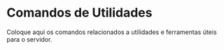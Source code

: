 # Comandos de Utilidades
Coloque aqui os comandos relacionados a utilidades e ferramentas úteis para o servidor.